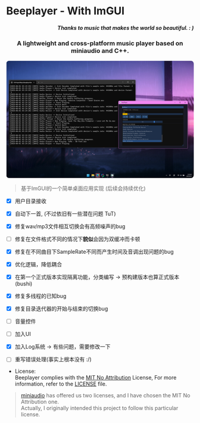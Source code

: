 # Beeplayer - With ImGUI

*<h5 align="right">Thanks to music that makes the world so beautiful. : )</h5>*

<h3 align="center">A lightweight and cross-platform music player based on miniaudio and C++.</h3>  

[//]: # (Beeplayer GUI Image)
![Beeplayer-GUI](/Resource/image/Beeplayer_GUI.png "Beeplayer GUI")

> 基于ImGUI的一个简单桌面应用实现 (后续会持续优化)  

- [x] 用户目录接收
- [x] 自动下一首, (不过依旧有一些潜在问题 TuT)
- [x] 修复wav/mp3文件相互切换会有高频噪声的bug
- [ ] 修复在文件格式不同的情况下**貌似**会因为双缓冲而卡顿
- [x] 修复在不同曲目下SampleRate不同而产生时间及音调出现问题的bug
- [x] 优化逻辑，降低耦合
- [x] 在第一个正式版本实现隔离功能，分类编写 -> 预构建版本也算正式版本(bushi)
- [x] 修复多线程的已知bug
- [x] 修复目录迭代器的开始与结束的切换bug
- [ ] 音量控件
- [ ] 加入UI
- [x] 加入Log系统 -> 有些问题，需要修改一下
- [ ] 重写错误处理(事实上根本没有 :/)


- License:  
 Beeplayer complies with the [MIT No Attribution](LICENSE) License, For more information, refer to the [LICENSE](LICENSE) file.  

 > [miniaudio](https://miniaud.io/) has offered us two licenses, and I have chosen the MIT No Attribution one.  
 > Actually, I originally intended this project to follow this particular license.

